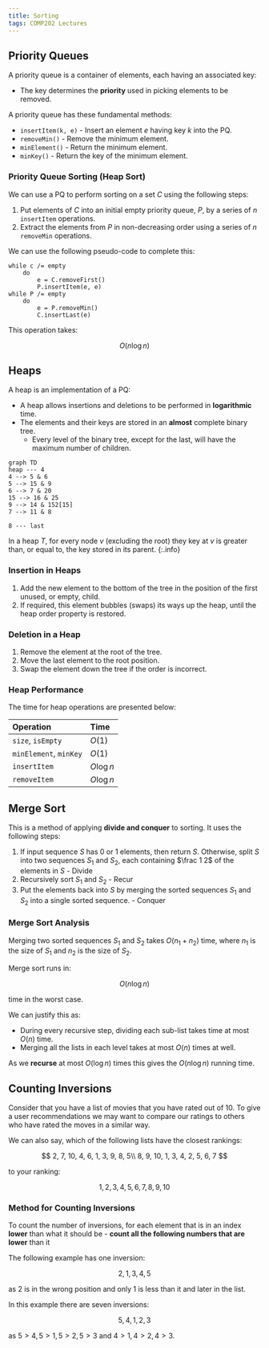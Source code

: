 ```yaml
---
title: Sorting
tags: COMP202 Lectures
---
```


## Priority Queues
A priority queue is a container of elements, each having an associated key:

* The key determines the **priority** used in picking elements to be removed.

A priority queue has these fundamental methods:

* `insertItem(k, e)` - Insert an element $e$ having key $k$ into the PQ.
* `removeMin()` - Remove the minimum element.
* `minElement()` - Return the minimum element.
* `minKey()` - Return the key of the minimum element.

### Priority Queue Sorting (Heap Sort)
We can use a PQ to perform sorting on a set $C$ using the following steps:

1. Put elements of $C$ into an initial empty priority queue, $P$, by a series of $n$ `insertItem` operations.
1. Extract the elements from $P$ in non-decreasing order using a series of $n$ `removeMin` operations.

We can use the following pseudo-code to complete this:

```
while c /= empty
	do
		e = C.removeFirst()
		P.insertItem(e, e)
while P /= empty
	do
		e = P.removeMin()
		C.insertLast(e)
```

This operation takes:

$$
O(n\log n)
$$

## Heaps
A heap is an implementation of a PQ:

* A heap allows insertions and deletions to be performed in **logarithmic** time.
* The elements and their keys are stored in an **almost** complete binary tree.
	* Every level of the binary tree, except for the last, will have the maximum number of children.
	
```mermaid
graph TD
heap --- 4
4 --> 5 & 6
5 --> 15 & 9
6 --> 7 & 20
15 --> 16 & 25
9 --> 14 & 152[15]
7 --> 11 & 8

8 --- last
```

In a heap $T$, for every node $v$ (excluding the root) they key at $v$ is greater than, or equal to, the key stored in its parent.
{:.info} 

### Insertion in Heaps

1. Add the new element to the bottom of the tree in the position of the first unused, or empty, child.
1. If required, this element bubbles (swaps) its ways up the heap, until the heap order property is restored.

### Deletion in a Heap

1. Remove the element at the root of the tree.
1. Move the last element to the root position.
1. Swap the element down the tree if the order is incorrect.

### Heap Performance
The time for heap operations are presented below:

| Operation | Time |
| :-- | :-- |
| `size`, `isEmpty` | $O(1)$ |
| `minElement`, `minKey` | $O(1)$ |
| `insertItem` | $O\log n$ |
| `removeItem` | $O\log n$ |

## Merge Sort
This is a method of applying **divide and conquer** to sorting. It uses the following steps:

1. If input sequence $S$ has 0 or 1 elements, then return $S$. Otherwise, split $S$ into two sequences $S_1$ and $S_2$, each containing $\frac 1 2$ of the elements in $S$ - Divide
1. Recursively sort $S_1$ and $S_2$ - Recur
1. Put the elements back into $S$ by merging the sorted sequences $S_1$ and $S_2$ into a single sorted sequence. - Conquer

### Merge Sort Analysis
Merging two sorted sequences $S_1$ and $S_2$ takes $O(n_1+n_2)$ time, where $n_1$ is the size of $S_1$ and $n_2$ is the size of $S_2$.

Merge sort runs in:

$$
O(n\log n)
$$

time in the worst case.

We can justify this as:

* During every recursive step, dividing each sub-list takes time at most $O(n)$ time.
* Merging all the lists in each level takes at most $O(n)$ times at well.

As we **recurse** at most $O(\log n)$ times this gives the $O(n\log n)$ running time.

## Counting Inversions
Consider that you have a list of movies that you have rated out of 10. To give a user recommendations we may want to compare our ratings to others who have rated the moves in a similar way.

We can also say, which of the following lists have the closest rankings:

$$
2, 7, 10, 4, 6, 1, 3, 9, 8, 5\\
8, 9, 10, 1, 3, 4, 2, 5, 6, 7
$$

to your ranking:

$$
1, 2, 3, 4, 5, 6, 7, 8, 9, 10
$$

### Method for Counting Inversions
To count the number of inversions, for each element that is in an index **lower** than what it should be - **count all the following numbers that are lower** than it

The following example has one inversion:

$$
2, 1, 3, 4, 5
$$

as 2 is in the wrong position and only 1 is less than it and later in the list.

In this example there are seven inversions:

$$
5,4,1,2,3
$$

as $5>4,5>1,5>2,5>3$ and $4>1,4>2,4>3$.